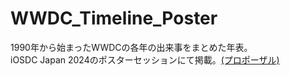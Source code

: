 # WWDC_Timeline_Poster
1990年から始まったWWDCの各年の出来事をまとめた年表。  
iOSDC Japan 2024のポスターセッションにて掲載。[(プロポーザル)](https://fortee.jp/iosdc-japan-2024/proposal/bc5a0168-cfa2-4717-a7ea-1cdf2e4593f0)
